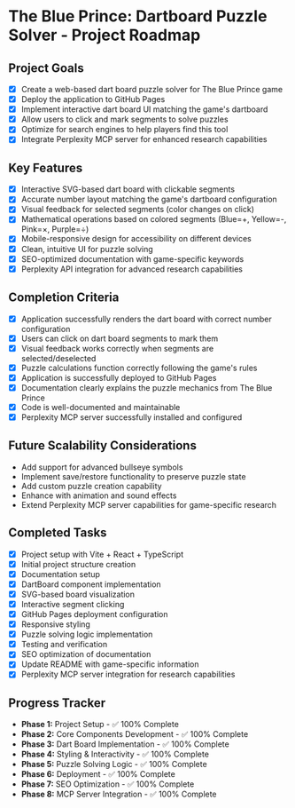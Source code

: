 # The Blue Prince: Dartboard Puzzle Solver - Project Roadmap

## Project Goals
- [x] Create a web-based dart board puzzle solver for The Blue Prince game
- [x] Deploy the application to GitHub Pages
- [x] Implement interactive dart board UI matching the game's dartboard
- [x] Allow users to click and mark segments to solve puzzles
- [x] Optimize for search engines to help players find this tool
- [x] Integrate Perplexity MCP server for enhanced research capabilities

## Key Features
- [x] Interactive SVG-based dart board with clickable segments
- [x] Accurate number layout matching the game's dartboard configuration
- [x] Visual feedback for selected segments (color changes on click)
- [x] Mathematical operations based on colored segments (Blue=+, Yellow=-, Pink=×, Purple=÷)
- [x] Mobile-responsive design for accessibility on different devices
- [x] Clean, intuitive UI for puzzle solving
- [x] SEO-optimized documentation with game-specific keywords
- [x] Perplexity API integration for advanced research capabilities

## Completion Criteria
- [x] Application successfully renders the dart board with correct number configuration
- [x] Users can click on dart board segments to mark them
- [x] Visual feedback works correctly when segments are selected/deselected
- [x] Puzzle calculations function correctly following the game's rules
- [x] Application is successfully deployed to GitHub Pages
- [x] Documentation clearly explains the puzzle mechanics from The Blue Prince
- [x] Code is well-documented and maintainable
- [x] Perplexity MCP server successfully installed and configured

## Future Scalability Considerations
- Add support for advanced bullseye symbols
- Implement save/restore functionality to preserve puzzle state
- Add custom puzzle creation capability
- Enhance with animation and sound effects
- Extend Perplexity MCP server capabilities for game-specific research

## Completed Tasks
- [x] Project setup with Vite + React + TypeScript
- [x] Initial project structure creation
- [x] Documentation setup
- [x] DartBoard component implementation
- [x] SVG-based board visualization
- [x] Interactive segment clicking
- [x] GitHub Pages deployment configuration
- [x] Responsive styling
- [x] Puzzle solving logic implementation
- [x] Testing and verification
- [x] SEO optimization of documentation
- [x] Update README with game-specific information
- [x] Perplexity MCP server integration for research capabilities

## Progress Tracker
- **Phase 1:** Project Setup - ✅ 100% Complete
- **Phase 2:** Core Components Development - ✅ 100% Complete
- **Phase 3:** Dart Board Implementation - ✅ 100% Complete
- **Phase 4:** Styling & Interactivity - ✅ 100% Complete
- **Phase 5:** Puzzle Solving Logic - ✅ 100% Complete
- **Phase 6:** Deployment - ✅ 100% Complete
- **Phase 7:** SEO Optimization - ✅ 100% Complete
- **Phase 8:** MCP Server Integration - ✅ 100% Complete
